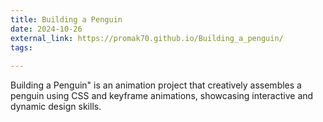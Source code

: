 ```yaml
---
title: Building a Penguin
date: 2024-10-26
external_link: https://promak70.github.io/Building_a_penguin/
tags:
  
---
```


Building a Penguin" is an animation project that creatively assembles a penguin using CSS and keyframe animations, showcasing interactive and dynamic design skills.
<!--more-->

